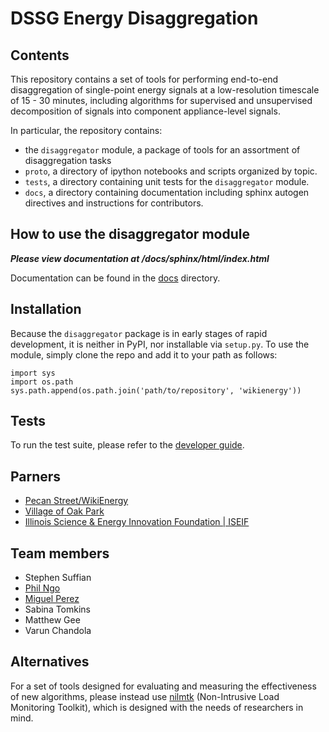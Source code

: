DSSG Energy Disaggregation
==========================

Contents
-------------
This repository contains a set of tools for performing end-to-end
disaggregation of single-point energy signals at a low-resolution timescale of
15 - 30 minutes, including algorithms for supervised and unsupervised
decomposition of signals into component appliance-level signals.

In particular, the repository contains:

- the `disaggregator` module, a package of tools for an assortment of
  disaggregation tasks
- `proto`, a directory of ipython notebooks and scripts organized by topic.
- `tests`, a directory containing unit tests for the `disaggregator` module.
- `docs`, a directory containing documentation including sphinx autogen
  directives and instructions for contributors.

How to use the disaggregator module
-----------------------------------

***Please view documentation at /docs/sphinx/html/index.html***

Documentation can be found in the
[docs](https://github.com/dssg/wikienergy/tree/master/docs) directory.

Installation
------------

Because the `disaggregator` package is in early stages of rapid development,
it is neither in PyPI, nor installable via `setup.py`. To use the module,
simply clone the repo and add it to your path as follows:

    import sys
    import os.path
    sys.path.append(os.path.join('path/to/repository', 'wikienergy'))

Tests
-----

To run the test suite, please refer to the
[developer guide]("https://github.com/dssg/wikienergy/tree/master/docs/dev").

Parners
-------
- [Pecan Street/WikiEnergy](http://www.pecanstreet.org/)
- [Village of Oak Park](http://www.oak-park.us/)
- [Illinois Science & Energy Innovation Foundation | ISEIF](http://www.iseif.org/)

Team members
------------
 - Stephen Suffian
 - [Phil Ngo](http://www.philngo.me/)
 - [Miguel Perez](https://www.linkedin.com/profile/view?id=337090498)
 - Sabina Tomkins
 - Matthew Gee
 - Varun Chandola

Alternatives
------------

For a set of tools designed for evaluating and measuring
the effectiveness of new algorithms, please instead use
[nilmtk](https://github.com/nilmtk/nilmtk/) (Non-Intrusive Load
Monitoring Toolkit), which is designed with the needs of researchers in mind.

